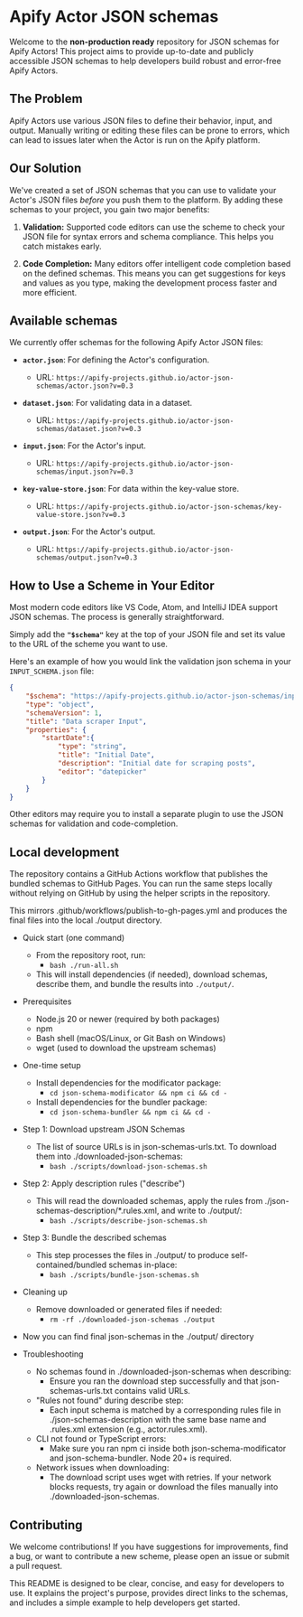 # Apify Actor JSON schemas

Welcome to the **non-production ready** repository for JSON schemas for Apify Actors! This project aims to provide up-to-date and 
publicly accessible JSON schemas to help developers build robust and error-free Apify Actors.

## The Problem

Apify Actors use various JSON files to define their behavior, input, and output. Manually writing or editing these 
files can be prone to errors, which can lead to issues later when the Actor is run on the Apify platform.

## Our Solution

We've created a set of JSON schemas that you can use to validate your Actor's JSON files _before_ you push them to the 
platform. By adding these schemas to your project, you gain two major benefits:

1.  **Validation:** Supported code editors can use the scheme to check your JSON file for syntax errors and schema 
    compliance. This helps you catch mistakes early.

2.  **Code Completion:** Many editors offer intelligent code completion based on the defined schemas. This means you 
    can get suggestions for keys and values as you type, making the development process faster and more efficient.

## Available schemas

We currently offer schemas for the following Apify Actor JSON files:

-   **`actor.json`**: For defining the Actor's configuration.

    -   URL: `https://apify-projects.github.io/actor-json-schemas/actor.json?v=0.3`

-   **`dataset.json`**: For validating data in a dataset.

    -   URL: `https://apify-projects.github.io/actor-json-schemas/dataset.json?v=0.3`

-   **`input.json`**: For the Actor's input.

    -   URL: `https://apify-projects.github.io/actor-json-schemas/input.json?v=0.3`

-   **`key-value-store.json`**: For data within the key-value store.

    -   URL: `https://apify-projects.github.io/actor-json-schemas/key-value-store.json?v=0.3`

-   **`output.json`**: For the Actor's output.

    -   URL: `https://apify-projects.github.io/actor-json-schemas/output.json?v=0.3`


## How to Use a Scheme in Your Editor

Most modern code editors like VS Code, Atom, and IntelliJ IDEA support JSON schemas. The process is generally straightforward.

Simply add the **`"$schema"`** key at the top of your JSON file and set its value to the URL of the scheme you want to use.

Here's an example of how you would link the validation json schema in your `INPUT_SCHEMA.json` file:

```json
{
    "$schema": "https://apify-projects.github.io/actor-json-schemas/input.json?v=0.3",
    "type": "object",
    "schemaVersion": 1,
    "title": "Data scraper Input",
    "properties": {
        "startDate":{
            "type": "string",
            "title": "Initial Date",
            "description": "Initial date for scraping posts",
            "editor": "datepicker"
        }
    }
}
```

Other editors may require you to install a separate plugin to use the JSON schemas for validation and 
code-completion.

## Local development

The repository contains a GitHub Actions workflow that publishes the bundled schemas to GitHub Pages.
You can run the same steps locally without relying on GitHub by using the helper scripts in the repository.

This mirrors .github/workflows/publish-to-gh-pages.yml and produces the final files into the local ./output directory.

- Quick start (one command)
  - From the repository root, run:
    - `bash ./run-all.sh`
  - This will install dependencies (if needed), download schemas, describe them, and bundle the results into `./output/`.

- Prerequisites
  - Node.js 20 or newer (required by both packages)
  - npm
  - Bash shell (macOS/Linux, or Git Bash on Windows)
  - wget (used to download the upstream schemas)

- One-time setup
  - Install dependencies for the modificator package:
    - `cd json-schema-modificator && npm ci && cd -`
  - Install dependencies for the bundler package:
    - `cd json-schema-bundler && npm ci && cd -`

- Step 1: Download upstream JSON Schemas
  - The list of source URLs is in json-schemas-urls.txt. To download them into ./downloaded-json-schemas:
    - `bash ./scripts/download-json-schemas.sh`

- Step 2: Apply description rules ("describe")
  - This will read the downloaded schemas, apply the rules from ./json-schemas-description/*.rules.xml, and write to ./output/:
    - `bash ./scripts/describe-json-schemas.sh`

- Step 3: Bundle the described schemas
  - This step processes the files in ./output/ to produce self-contained/bundled schemas in-place:
    - `bash ./scripts/bundle-json-schemas.sh`

- Cleaning up
  - Remove downloaded or generated files if needed:
    - `rm -rf ./downloaded-json-schemas ./output`

- Now you can find final json-schemas in the ./output/ directory

- Troubleshooting
  - No schemas found in ./downloaded-json-schemas when describing:
    - Ensure you ran the download step successfully and that json-schemas-urls.txt contains valid URLs.
  - "Rules not found" during describe step:
    - Each input schema is matched by a corresponding rules file in ./json-schemas-description with the same base name and .rules.xml extension (e.g., actor.rules.xml).
  - CLI not found or TypeScript errors:
    - Make sure you ran npm ci inside both json-schema-modificator and json-schema-bundler. Node 20+ is required.
  - Network issues when downloading:
    - The download script uses wget with retries. If your network blocks requests, try again or download the files manually into ./downloaded-json-schemas.

## Contributing

We welcome contributions! If you have suggestions for improvements, find a bug, or want to contribute a new scheme, please open an issue or submit a pull request.

This README is designed to be clear, concise, and easy for developers to use. It explains the project's purpose, provides direct links to the schemas, and includes a simple example to help developers get started.
